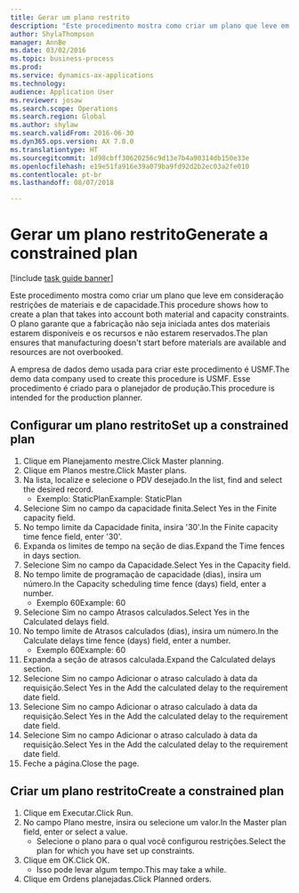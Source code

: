 ```yaml
--- 
title: Gerar um plano restrito
description: "Este procedimento mostra como criar um plano que leve em consideração restrições de materiais e de capacidade."
author: ShylaThompson
manager: AnnBe
ms.date: 03/02/2016
ms.topic: business-process
ms.prod: 
ms.service: dynamics-ax-applications
ms.technology: 
audience: Application User
ms.reviewer: josaw
ms.search.scope: Operations
ms.search.region: Global
ms.author: shylaw
ms.search.validFrom: 2016-06-30
ms.dyn365.ops.version: AX 7.0.0
ms.translationtype: HT
ms.sourcegitcommit: 1d98cbff30620256c9d13e7b4a90314db150e33e
ms.openlocfilehash: e19e51fa916e39a079ba9fd92d2b2ec03a2fe010
ms.contentlocale: pt-br
ms.lasthandoff: 08/07/2018

---
```

# <a name="generate-a-constrained-plan"></a><span data-ttu-id="01e6b-103">Gerar um plano restrito</span><span class="sxs-lookup"><span data-stu-id="01e6b-103">Generate a constrained plan</span></span>

[!include [task guide banner](../../includes/task-guide-banner.md)]

<span data-ttu-id="01e6b-104">Este procedimento mostra como criar um plano que leve em consideração restrições de materiais e de capacidade.</span><span class="sxs-lookup"><span data-stu-id="01e6b-104">This procedure shows how to create a plan that takes into account both material and capacity constraints.</span></span> <span data-ttu-id="01e6b-105">O plano garante que a fabricação não seja iniciada antes dos materiais estarem disponíveis e os recursos e não estarem reservados.</span><span class="sxs-lookup"><span data-stu-id="01e6b-105">The plan ensures that manufacturing doesn't start before materials are available and resources are not overbooked.</span></span> 

<span data-ttu-id="01e6b-106">A empresa de dados demo usada para criar este procedimento é USMF.</span><span class="sxs-lookup"><span data-stu-id="01e6b-106">The demo data company used to create this procedure is USMF.</span></span> <span data-ttu-id="01e6b-107">Esse procedimento é criado para o planejador de produção.</span><span class="sxs-lookup"><span data-stu-id="01e6b-107">This procedure is intended for the production planner.</span></span>


## <a name="set-up-a-constrained-plan"></a><span data-ttu-id="01e6b-108">Configurar um plano restrito</span><span class="sxs-lookup"><span data-stu-id="01e6b-108">Set up a constrained plan</span></span>
1. <span data-ttu-id="01e6b-109">Clique em Planejamento mestre.</span><span class="sxs-lookup"><span data-stu-id="01e6b-109">Click Master planning.</span></span>
2. <span data-ttu-id="01e6b-110">Clique em Planos mestre.</span><span class="sxs-lookup"><span data-stu-id="01e6b-110">Click Master plans.</span></span>
3. <span data-ttu-id="01e6b-111">Na lista, localize e selecione o PDV desejado.</span><span class="sxs-lookup"><span data-stu-id="01e6b-111">In the list, find and select the desired record.</span></span>
    * <span data-ttu-id="01e6b-112">Exemplo: StaticPlan</span><span class="sxs-lookup"><span data-stu-id="01e6b-112">Example: StaticPlan</span></span>  
4. <span data-ttu-id="01e6b-113">Selecione Sim no campo da capacidade finita.</span><span class="sxs-lookup"><span data-stu-id="01e6b-113">Select Yes in the Finite capacity field.</span></span>
5. <span data-ttu-id="01e6b-114">No tempo limite da Capacidade finita, insira '30'.</span><span class="sxs-lookup"><span data-stu-id="01e6b-114">In the Finite capacity time fence field, enter '30'.</span></span>
6. <span data-ttu-id="01e6b-115">Expanda os limites de tempo na seção de dias.</span><span class="sxs-lookup"><span data-stu-id="01e6b-115">Expand the Time fences in days section.</span></span>
7. <span data-ttu-id="01e6b-116">Selecione Sim no campo da Capacidade.</span><span class="sxs-lookup"><span data-stu-id="01e6b-116">Select Yes in the Capacity field.</span></span>
8. <span data-ttu-id="01e6b-117">No tempo limite de programação de capacidade (dias), insira um número.</span><span class="sxs-lookup"><span data-stu-id="01e6b-117">In the Capacity scheduling time fence (days) field, enter a number.</span></span>
    * <span data-ttu-id="01e6b-118">Exemplo 60</span><span class="sxs-lookup"><span data-stu-id="01e6b-118">Example: 60</span></span>  
9. <span data-ttu-id="01e6b-119">Selecione Sim no campo Atrasos calculados.</span><span class="sxs-lookup"><span data-stu-id="01e6b-119">Select Yes in the Calculated delays field.</span></span>
10. <span data-ttu-id="01e6b-120">No tempo limite de Atrasos calculados (dias), insira um número.</span><span class="sxs-lookup"><span data-stu-id="01e6b-120">In the Calculate delays time fence (days) field, enter a number.</span></span>
    * <span data-ttu-id="01e6b-121">Exemplo 60</span><span class="sxs-lookup"><span data-stu-id="01e6b-121">Example: 60</span></span>  
11. <span data-ttu-id="01e6b-122">Expanda a seção de atrasos calculada.</span><span class="sxs-lookup"><span data-stu-id="01e6b-122">Expand the Calculated delays section.</span></span>
12. <span data-ttu-id="01e6b-123">Selecione Sim no campo Adicionar o atraso calculado à data da requisição.</span><span class="sxs-lookup"><span data-stu-id="01e6b-123">Select Yes in the Add the calculated delay to the requirement date field.</span></span>
13. <span data-ttu-id="01e6b-124">Selecione Sim no campo Adicionar o atraso calculado à data da requisição.</span><span class="sxs-lookup"><span data-stu-id="01e6b-124">Select Yes in the Add the calculated delay to the requirement date field.</span></span>
14. <span data-ttu-id="01e6b-125">Selecione Sim no campo Adicionar o atraso calculado à data da requisição.</span><span class="sxs-lookup"><span data-stu-id="01e6b-125">Select Yes in the Add the calculated delay to the requirement date field.</span></span>
15. <span data-ttu-id="01e6b-126">Feche a página.</span><span class="sxs-lookup"><span data-stu-id="01e6b-126">Close the page.</span></span>

## <a name="create-a-constrained-plan"></a><span data-ttu-id="01e6b-127">Criar um plano restrito</span><span class="sxs-lookup"><span data-stu-id="01e6b-127">Create a constrained plan</span></span>
1. <span data-ttu-id="01e6b-128">Clique em Executar.</span><span class="sxs-lookup"><span data-stu-id="01e6b-128">Click Run.</span></span>
2. <span data-ttu-id="01e6b-129">No campo Plano mestre, insira ou selecione um valor.</span><span class="sxs-lookup"><span data-stu-id="01e6b-129">In the Master plan field, enter or select a value.</span></span>
    * <span data-ttu-id="01e6b-130">Selecione o plano para o qual você configurou restrições.</span><span class="sxs-lookup"><span data-stu-id="01e6b-130">Select the plan for which you have set up constraints.</span></span>  
3. <span data-ttu-id="01e6b-131">Clique em OK.</span><span class="sxs-lookup"><span data-stu-id="01e6b-131">Click OK.</span></span>
    * <span data-ttu-id="01e6b-132">Isso pode levar algum tempo.</span><span class="sxs-lookup"><span data-stu-id="01e6b-132">This may take a while.</span></span>  
4. <span data-ttu-id="01e6b-133">Clique em Ordens planejadas.</span><span class="sxs-lookup"><span data-stu-id="01e6b-133">Click Planned orders.</span></span>


